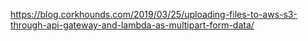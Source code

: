 https://blog.corkhounds.com/2019/03/25/uploading-files-to-aws-s3-through-api-gateway-and-lambda-as-multipart-form-data/